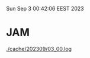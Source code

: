 Sun Sep  3 00:42:06 EEST 2023
# JAM
<a href='./cache/202309/03_00.log'>./cache/202309/03_00.log</a>
